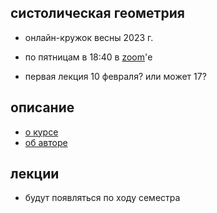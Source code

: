 ## систолическая геометрия

- онлайн-кружок весны 2023 г.

- по пятницам в 18:40 в [zoom](https://us06web.zoom.us/j/89148032937?pwd=aUNkNmd1eHUxTzd4a24wQ1VyUmVxQT09)'е

- первая лекция 10 февраля? или может 17?

<!-- .slide -->

## описание

- [о курсе]({{site.baseurl}}/intro)
- [об авторе]({{site.baseurl}}/about)

<!-- .slide vertical=true -->


## лекции

- будут появляться по ходу семестра
<!--- [10 февраля]({{site.baseurl}}/lecture1) -->
